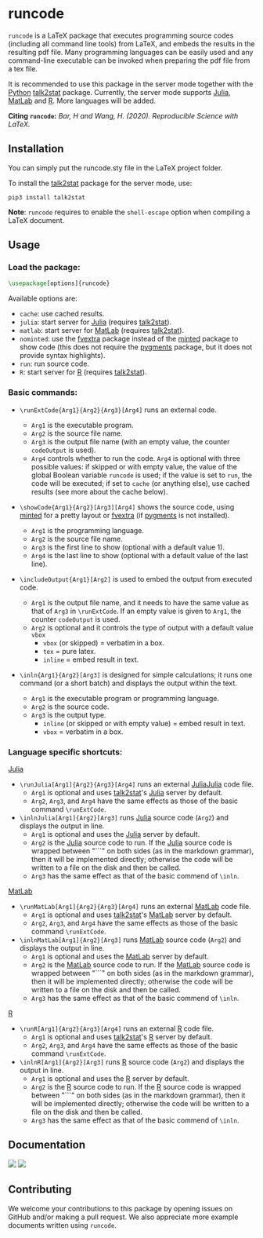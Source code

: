 # runcode

`runcode` is a LaTeX package that executes programming source codes (including all command line tools) from LaTeX, and embeds the results in the resulting pdf file. Many programming languages can be easily used and any command-line executable can be invoked when preparing the pdf file from a tex file. 

It is recommended to use this package in the server mode together with the [Python](https://www.python.org/) [talk2stat](https://pypi.org/project/talk2stat/) package. Currently, the server mode supports [Julia](https://julialang.org/), [MatLab](https://www.mathworks.com/products/matlab.html) and [R](https://www.r-project.org/). More languages will be added.

**Citing `runcode`:** *Bar, H and Wang, H. (2020). Reproducible Science with LaTeX.*

## Installation

You can simply put the runcode.sty file in the LaTeX project folder.

To install the [talk2stat](https://pypi.org/project/talk2stat/) package for the server mode, use:
```
pip3 install talk2stat
```
**Note**: `runcode` requires to enable the `shell-escape` option when compiling a LaTeX document.
 <!-- From the command line, it is done like this: -->
<!-- ``` -->
<!-- latex --shell-escape myFile.tex -->
<!-- ``` -->

## Usage
### Load the package:
```latex
\usepackage[options]{runcode}
```
Available options are: 

-  `cache`: use cached results.
-  `julia`: start server for [Julia](https://julialang.org/) (requires [talk2stat](https://pypi.org/project/talk2stat/)).
-  `matlab`: start server for [MatLab](https://www.mathworks.com/products/matlab.html) (requires [talk2stat](https://pypi.org/project/talk2stat/)).
-  `nominted`: use the [fvextra](https://ctan.org/pkg/fvextra) package instead of the [minted](https://ctan.org/pkg/minted) package to show code (this does not require the [pygments](https://pygments.org/) package, but it does not provide syntax highlights).
-  `run`: run source code.
-  `R`: start server for [R](https://www.r-project.org/) (requires [talk2stat](https://pypi.org/project/talk2stat/)).

### Basic commands:
- `\runExtCode{Arg1}{Arg2}{Arg3}[Arg4]` runs an external code.
  - `Arg1` is the executable program.
  - `Arg2` is the source file name.
  - `Arg3` is the output file name (with an empty value, the counter
  `codeOutput` is used).
  - `Arg4` controls whether to run the code. `Arg4` is optional with three possible values: if skipped or with empty value, the value of the global Boolean variable `runcode` is used; if the value is set to `run`, the code will be executed; if set to `cache` (or anything else), use cached results (see more about the cache below).

- `\showCode{Arg1}{Arg2}[Arg3][Arg4]` shows the source code,
  using [minted](https://ctan.org/pkg/minted) for a pretty layout or [fvextra](https://ctan.org/pkg/fvextra) (if [pygments](https://pygments.org/) is not installed). 
  - `Arg1` is the programming language.
  - `Arg2` is the source file name.
  - `Arg3` is the first line to show (optional with a default value 1).
  - `Arg4` is the last line to show (optional with a default value of the last line).
- `\includeOutput{Arg1}[Arg2]` is used to embed the output from executed code.
  - `Arg1` is the output file name, and it needs to have the same value as that of `Arg3` in `\runExtCode`. If an empty value is given to `Arg1`, the counter `codeOutput` is used. 
  - `Arg2` is optional and it controls the type of output with a default value `vbox` 
    - `vbox` (or skipped) = verbatim in a box.
	- `tex` = pure latex.
	- `inline` = embed result in text. 
- `\inln{Arg1}{Arg2}[Arg3]` is designed for simple calculations; it runs one command (or a short batch) and displays the output within the text. 
  - `Arg1` is the executable program or programming language. 
  - `Arg2` is the source code. 
  - `Arg3` is the output type.
    - `inline` (or skipped or with empty value) = embed result in text.
	- `vbox` = verbatim in a box.

### Language specific shortcuts:

[Julia](https://julialang.org/) 
 
- `\runJulia[Arg1]{Arg2}{Arg3}[Arg4]` runs an external [Julia](https://julialang.org/)[Julia](https://julialang.org/) code file.
  - `Arg1` is optional and uses [talk2stat](https://pypi.org/project/talk2stat/)'s [Julia](https://julialang.org/) server by default.
  - `Arg2`, `Arg3`, and `Arg4` have the same effects as those of the basic command `\runExtCode`. 
- `\inlnJulia[Arg1]{Arg2}[Arg3]` runs [Julia](https://julialang.org/) source code (`Arg2`) and displays the output in line.
  - `Arg1` is optional and uses the [Julia](https://julialang.org/) server by default.
  - `Arg2` is the [Julia](https://julialang.org/) source code to run. If the [Julia](https://julialang.org/) source code is wrapped between "```" on both sides (as in the markdown grammar), then it will be implemented directly; otherwise the code will be written to a file on the disk and then be called.
  - `Arg3` has the same effect as that of the basic commend of `\inln`.

[MatLab](https://www.mathworks.com/products/matlab.html)

- `\runMatLab[Arg1]{Arg2}{Arg3}[Arg4]`
 runs an external [MatLab](https://www.mathworks.com/products/matlab.html) code file.
  - `Arg1` is optional and uses [talk2stat](https://pypi.org/project/talk2stat/)'s [MatLab](https://www.mathworks.com/products/matlab.html) server by default.
  - `Arg2`, `Arg3`, and `Arg4` have the same effects as those of the basic command `\runExtCode`. 
- `\inlnMatLab[Arg1]{Arg2}[Arg3]` runs [MatLab](https://www.mathworks.com/products/matlab.html) source code (`Arg2`) and displays the output in line.
  - `Arg1` is optional and uses the [MatLab](https://www.mathworks.com/products/matlab.html) server by default.
  - `Arg2` is the [MatLab](https://www.mathworks.com/products/matlab.html) source code to run. If the [MatLab](https://www.mathworks.com/products/matlab.html) source code is wrapped between "```" on both sides (as in the markdown grammar), then it will be implemented directly; otherwise the code will be written to a file on the disk and then be called.
  - `Arg3` has the same effect as that of the basic commend of `\inln`.

  
[R](https://www.r-project.org/)
 
- `\runR[Arg1]{Arg2}{Arg3}[Arg4]` runs an external [R](https://www.r-project.org/) code file.
  - `Arg1` is optional and uses [talk2stat](https://pypi.org/project/talk2stat/)'s [R](https://www.r-project.org/) server by default.
  - `Arg2`, `Arg3`, and `Arg4` have the same effects as those of the basic command `\runExtCode`. 
- `\inlnR[Arg1]{Arg2}[Arg3]` runs [R](https://www.r-project.org/) source code (`Arg2`) and displays the output in line.
  - `Arg1` is optional and uses the [R](https://www.r-project.org/) server by default.
  - `Arg2` is the [R](https://www.r-project.org/) source code to run. If the [R](https://www.r-project.org/) source code is wrapped between "```" on both sides (as in the markdown grammar), then it will be implemented directly; otherwise the code will be written to a file on the disk and then be called.
  - `Arg3` has the same effect as that of the basic commend of `\inln`.


## Documentation

[![](https://img.shields.io/badge/docs-stable-blue.svg)]()
[![](https://img.shields.io/badge/docs-dev-blue.svg)]()


## Contributing

We welcome your contributions to this package by opening issues on GitHub and/or making a pull request. We also appreciate more example documents written using `runcode`.
